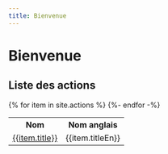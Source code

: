 ```yaml
---
title: Bienvenue
---
```

# Bienvenue

## Liste des actions

<table>
	<tr><th>Nom</th><th>Nom anglais</th></tr>
	{% for item in site.actions %}
	  <tr>
	  	<td><a href="/srd/pf2{{ item.url }}">{{item.title}}</a></td>
	  	<td>{{item.titleEn}}</td>
	  </tr>
	{%- endfor -%}
</table>